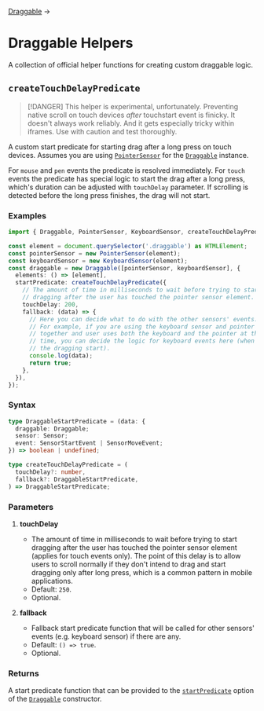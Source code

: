 [Draggable](/docs/draggable) →

# Draggable Helpers

A collection of official helper functions for creating custom draggable logic.

## `createTouchDelayPredicate`

> [!DANGER]
> This helper is experimental, unfortunately. Preventing native scroll on touch devices _after_ touchstart event is finicky. It doesn't always work reliably. And it gets especially tricky within iframes. Use with caution and test thoroughly.

A custom start predicate for starting drag after a long press on touch devices. Assumes you are using [`PointerSensor`](/docs/pointer-sensor) for the [`Draggable`](/docs/draggable) instance.

For `mouse` and `pen` events the predicate is resolved immediately. For `touch` events the predicate has special logic to start the drag after a long press, which's duration can be adjusted with `touchDelay` parameter. If scrolling is detected before the long press finishes, the drag will not start.

### Examples

```ts
import { Draggable, PointerSensor, KeyboardSensor, createTouchDelayPredicate } from 'dragdoll';

const element = document.querySelector('.draggable') as HTMLElement;
const pointerSensor = new PointerSensor(element);
const keyboardSensor = new KeyboardSensor(element);
const draggable = new Draggable([pointerSensor, keyboardSensor], {
  elements: () => [element],
  startPredicate: createTouchDelayPredicate({
    // The amount of time in milliseconds to wait before trying to start
    // dragging after the user has touched the pointer sensor element.
    touchDelay: 200,
    fallback: (data) => {
      // Here you can decide what to do with the other sensors' events.
      // For example, if you are using the keyboard sensor and pointer sensor
      // together and user uses both the keyboard and the pointer at the same
      // time, you can decide the logic for keyboard events here (when should
      // the dragging start).
      console.log(data);
      return true;
    },
  }),
});
```

### Syntax

```ts
type DraggableStartPredicate = (data: {
  draggable: Draggable;
  sensor: Sensor;
  event: SensorStartEvent | SensorMoveEvent;
}) => boolean | undefined;

type createTouchDelayPredicate = (
  touchDelay?: number,
  fallback?: DraggableStartPredicate,
) => DraggableStartPredicate;
```

### Parameters

1. **touchDelay**
   - The amount of time in milliseconds to wait before trying to start dragging after the user has touched the pointer sensor element (applies for touch events only). The point of this delay is to allow users to scroll normally if they don't intend to drag and start dragging only after long press, which is a common pattern in mobile applications.
   - Default: `250`.
   - Optional.

2. **fallback**
   - Fallback start predicate function that will be called for other sensors' events (e.g. keyboard sensor) if there are any.
   - Default: `() => true`.
   - Optional.

### Returns

A start predicate function that can be provided to the [`startPredicate`](/docs/draggable#startpredicate) option of the [`Draggable`](/docs/draggable) constructor.

